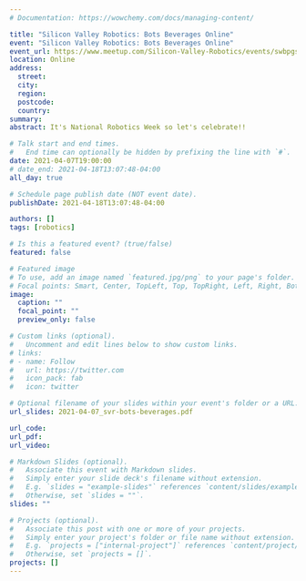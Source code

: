 ```yaml
---
# Documentation: https://wowchemy.com/docs/managing-content/

title: "Silicon Valley Robotics: Bots Beverages Online"
event: "Silicon Valley Robotics: Bots Beverages Online"
event_url: https://www.meetup.com/Silicon-Valley-Robotics/events/swbpgsyccgbkb/
location: Online
address:
  street:
  city:
  region:
  postcode:
  country:
summary:
abstract: It's National Robotics Week so let's celebrate!!

# Talk start and end times.
#   End time can optionally be hidden by prefixing the line with `#`.
date: 2021-04-07T19:00:00
# date_end: 2021-04-18T13:07:48-04:00
all_day: true

# Schedule page publish date (NOT event date).
publishDate: 2021-04-18T13:07:48-04:00

authors: []
tags: [robotics]

# Is this a featured event? (true/false)
featured: false

# Featured image
# To use, add an image named `featured.jpg/png` to your page's folder.
# Focal points: Smart, Center, TopLeft, Top, TopRight, Left, Right, BottomLeft, Bottom, BottomRight.
image:
  caption: ""
  focal_point: ""
  preview_only: false

# Custom links (optional).
#   Uncomment and edit lines below to show custom links.
# links:
# - name: Follow
#   url: https://twitter.com
#   icon_pack: fab
#   icon: twitter

# Optional filename of your slides within your event's folder or a URL.
url_slides: 2021-04-07_svr-bots-beverages.pdf

url_code:
url_pdf:
url_video:

# Markdown Slides (optional).
#   Associate this event with Markdown slides.
#   Simply enter your slide deck's filename without extension.
#   E.g. `slides = "example-slides"` references `content/slides/example-slides.md`.
#   Otherwise, set `slides = ""`.
slides: ""

# Projects (optional).
#   Associate this post with one or more of your projects.
#   Simply enter your project's folder or file name without extension.
#   E.g. `projects = ["internal-project"]` references `content/project/deep-learning/index.md`.
#   Otherwise, set `projects = []`.
projects: []
---
```

